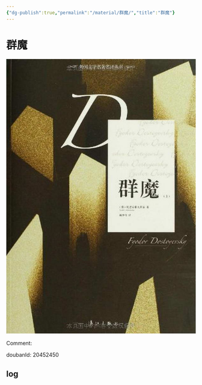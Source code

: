 ```yaml
---
{"dg-publish":true,"permalink":"/material/群魔/","title":"群魔"}
---
```



# 群魔

![image](https://raw.githubusercontent.com/HiraethEcho/picx-images-hosting/master/picgo/202505281657390.png)

Comment: 



doubanId: 20452450

## log

